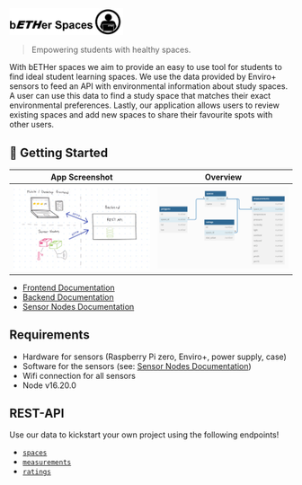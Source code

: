 <img src= "https://github.com/jogasser/bETHer-Spaces/blob/master/docs/Logo.png" width=40% height=40%>

> Empowering students with healthy spaces.

With bETHer spaces we aim to provide an easy to use tool for students to find ideal student learning spaces.
We use the data provided by Enviro+ sensors to feed an API with environmental information about study spaces.
A user can use this data to find a study space that matches their exact environmental preferences.
Lastly, our application allows users to review existing spaces and add new spaces to share their favourite spots with other users.

## 🚀 Getting Started
|                                                App Screenshot                                                 |                                        Overview                                        |
| :-----------------------------------------------------------------------------------------------------------: | :------------------------------------------------------------------------------------: |
| [![Architecture Overview](./docs/architecture-overview.png)](https://dbdiagram.io/d/63173da40911f91ba5473ff1) | [![DB Diagram](./docs/dbdiagram.png)](https://dbdiagram.io/d/63173da40911f91ba5473ff1) |


- [Frontend Documentation](./docs/frontend.md)
- [Backend Documentation](./docs/backend.md)
- [Sensor Nodes Documentation](./docs/SensorNodes.md)

## Requirements

- Hardware for sensors (Raspberry Pi zero, Enviro+, power supply, case)
- Software for the sensors (see: [Sensor Nodes Documentation](./docs/SensorNodes.md))
- Wifi connection for all sensors
- Node v16.20.0

## REST-API

Use our data to kickstart your own project using the following endpoints!

- [`spaces`](https://bether.tenderribs.cc/api/spaces)
- [`measurements`](https://bether.tenderribs.cc/api/measurements)
- [`ratings`](https://bether.tenderribs.cc/api/ratings)
